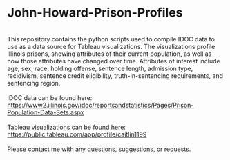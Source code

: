 # John-Howard-Prison-Profiles
<br>This repository contains the python scripts used to compile IDOC data to use as a data source for Tableau visualizations. The visualizations profile Illinois prisons, showing attributes of their current population, as well as how those attributes have changed over time. Attributes of interest include age, sex, race, holding offense, sentence length, admission type, recidivism, sentence credit eligibility, truth-in-sentencing requirements, and sentencing region.</br></br>
IDOC data can be found here: https://www2.illinois.gov/idoc/reportsandstatistics/Pages/Prison-Population-Data-Sets.aspx</br></br>
Tableau visualizations can be found here: https://public.tableau.com/app/profile/caitlin1199</br></br>
Please contact me with any questions, suggestions, or requests.
